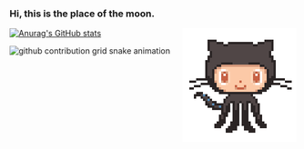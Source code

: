 ### Hi, this is the place of the moon.
<img src="./github.gif" align="right"/>  

[![Anurag's GitHub stats](https://github-readme-stats.vercel.app/api?username=Moonlight-CHENG&include_all_commits=true)](https://github.com/anuraghazra/github-readme-stats)

<picture>
  <source media="(prefers-color-scheme: dark)" srcset="https://raw.githubusercontent.com/Moonlight-CHENG/Moonlight-CHENG/output/github-contribution-grid-snake-dark.svg">
  <source media="(prefers-color-scheme: light)" srcset="https://raw.githubusercontent.com/Moonlight-CHENG/Moonlight-CHENG/output/github-contribution-grid-snake.svg">
  <img alt="github contribution grid snake animation" src="https://raw.githubusercontent.com/lMoonlight-CHENG/Moonlight-CHENG/output/github-contribution-grid-snake.svg">
</picture>



<!--
**Moonlight-CHENG/Moonlight-CHENG** is a ✨ _special_ ✨ repository because its `README.md` (this file) appears on your GitHub profile.

Here are some ideas to get you started:
there 👋
- 🔭 I’m currently working on ...
- 🌱 I’m currently learning ...
- 👯 I’m looking to collaborate on ...
- 🤔 I’m looking for help with ...
- 💬 Ask me about ...
- 📫 How to reach me: ...
- 😄 Pronouns: ...
- ⚡ Fun fact: ...
-->
